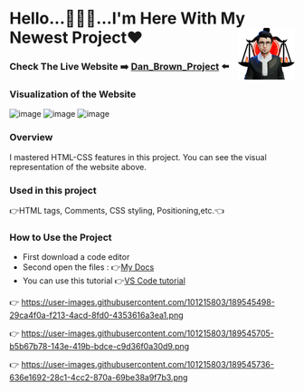 # Hello...🙋🏻‍♂️...I'm Here With My Newest Project❤<img align="right" src="https://github.com/Muka6363/PROJELER_MK/blob/main/Images/avatar_2-removebg-preview.png"  width="100px">
### Check The Live Website :arrow_right: [Dan_Brown_Project](https://muka6363.github.io/PROJELER_MK/4.Dan_Brown/index.html) :arrow_left:
### Visualization of the Website
![image](https://user-images.githubusercontent.com/101215803/189545498-29ca4f0a-f213-4acd-8fd0-4353616a3ea1.png)
![image](https://user-images.githubusercontent.com/101215803/189545705-b5b67b78-143e-419b-bdce-c9d36f0a30d9.png)
![image](https://user-images.githubusercontent.com/101215803/189545736-636e1692-28c1-4cc2-870a-69be38a9f7b3.png)






### Overview
I mastered HTML-CSS features in this project. You can see the visual representation of the website above.
### Used in this project
:point_right:HTML tags, Comments, CSS styling, Positioning,etc.:point_left:
### How to Use the Project
+ First download a code editor
+ Second open the files : :point_right:[My Docs](https://muka6363.github.io/PROJELER_MK/4.Dan_Brown/index.html)
+ You can use this tutorial :point_right:[VS Code tutorial](https://www.youtube.com/watch?v=fJEbVCrEMSE)

:point_right: https://user-images.githubusercontent.com/101215803/189545498-29ca4f0a-f213-4acd-8fd0-4353616a3ea1.png

:point_right: https://user-images.githubusercontent.com/101215803/189545705-b5b67b78-143e-419b-bdce-c9d36f0a30d9.png

:point_right: https://user-images.githubusercontent.com/101215803/189545736-636e1692-28c1-4cc2-870a-69be38a9f7b3.png



